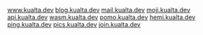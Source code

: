 <a href="https://www.kualta.dev">www.kualta.dev</a>
<a href="https://blog.kualta.dev">blog.kualta.dev</a>
<a href="https://mail.kualta.dev/subscription/form">mail.kualta.dev</a>
<a href="https://moji.kualta.dev">moji.kualta.dev</a>
<a href="https://api.kualta.dev">api.kualta.dev</a>
<a href="https://wasm.kualta.dev">wasm.kualta.dev</a>
<a href="https://pomo.kualta.dev">pomo.kualta.dev</a>
<a href="https://hemi.kualta.dev">hemi.kualta.dev</a>
<a href="https://ping.kualta.dev">ping.kualta.dev</a>
<a href="https://pics.kualta.dev">pics.kualta.dev</a>
<a href="https://join.kualta.dev">join.kualta.dev</a>